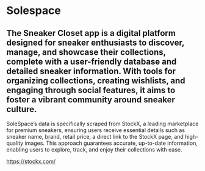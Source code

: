 # Solespace

## The Sneaker Closet app is a digital platform designed for sneaker enthusiasts to discover, manage, and showcase their collections, complete with a user-friendly database and detailed sneaker information. With tools for organizing collections, creating wishlists, and engaging through social features, it aims to foster a vibrant community around sneaker culture.

SoleSpace’s data is specifically scraped from StockX, a leading marketplace for premium sneakers, ensuring users receive essential details such as sneaker name, brand, retail price, a direct link to the StockX page, and high-quality images. This approach guarantees accurate, up-to-date information, enabling users to explore, track, and enjoy their collections with ease.

https://stockx.com/
